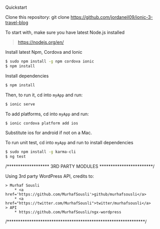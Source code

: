 
Quickstart

Clone this repository:
git clone https://github.com/jordaneil09/ionic-3-travel-blog

To start with, make sure you have latest Node.js installed
 > https://nodejs.org/en/

Install latest Npm, Cordova and Ionic 
```bash
$ sudo npm install -g npm cordova ionic
$ npm install
```
Install dependencies
```bash
$ npm install
```

Then, to run it, cd into `myApp` and run:
```bash
$ ionic serve
```

To add platforms, cd into `myApp` and run: 
```bash
$ ionic cordova platform add ios
```
Substitute ios for android if not on a Mac.


To run unit test, cd into `myApp` and run to install dependencies
```bash
$ sudo npm install -g karma-cli
$ ng test
```

/******************* 3RD PARTY MODULES ************************/

Using 3rd party WordPress API, credits to:

    > Murhaf Sousli
        * <a href='https://github.com/MurhafSousli'>github/murhafsousli</a>
        * <a href="https://twitter.com/MurhafSousli">twitter/murhafsousli</a>
    > API
        * https://github.com/MurhafSousli/ngx-wordpress
    
/**************************************************************/